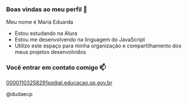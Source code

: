 ### Boas vindas ao meu perfil 💞

Meu nome é Maria Eduarda

- Estou estudando na Alura
- Estou me desenvolvendo na linguagem do JavaScript
- Utilizo este espaço para minha organização e compartilhamento dos meus projetos desenvolvidos 

### Você entrar em contato comigo 📫

00001103258291sp@al.educacao.sp.gov.br

@dudaecp
